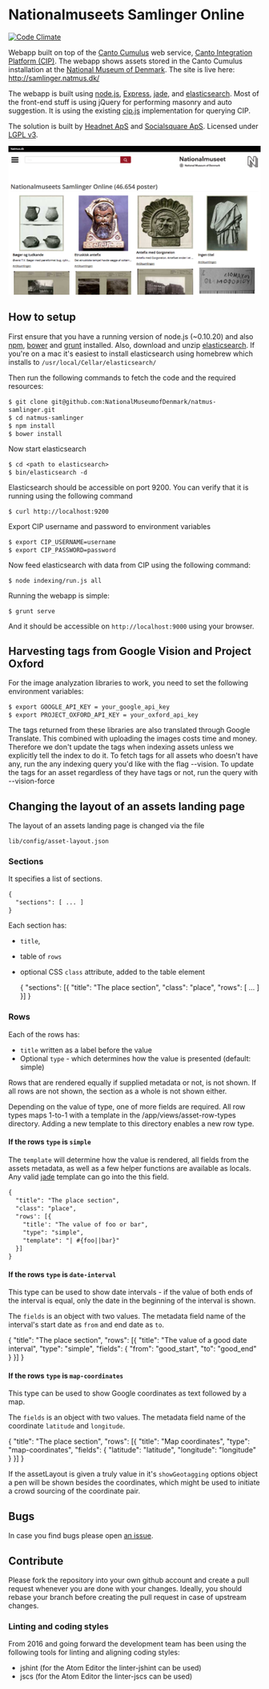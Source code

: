 # Nationalmuseets Samlinger Online

[![Code Climate](https://codeclimate.com/github/NationalMuseumofDenmark/natmus-samlinger/badges/gpa.svg)](https://codeclimate.com/github/NationalMuseumofDenmark/natmus-samlinger)

Webapp built on top of the [Canto Cumulus](http://www.canto.com/) web service,
[Canto Integration Platform (CIP)](http://cumulus.natmus.dk/CIP/doc/index.html).
The webapp shows assets stored in the Canto Cumulus installation at the
[National Museum of Denmark](http://natmus.dk). The site is live here: http://samlinger.natmus.dk/

The webapp is built using [node.js](http://nodejs.org/), [Express](http://expressjs.com/),
[jade](http://jade-lang.com/), and [elasticsearch](http://www.elasticsearch.org/). Most of the front-end
stuff is using jQuery for performing masonry and auto suggestion. It is using the existing
[cip.js](https://github.com/NationalMuseumofDenmark/cip.js) implementation for querying CIP.

The solution is built by [Headnet ApS](http://www.headnet.dk) and [Socialsquare ApS](http://socialsquare.dk). Licensed under
[LGPL v3](https://www.gnu.org/licenses/lgpl.html).

![Screenshot](misc/screenshot.png)

## How to setup

First ensure that you have a running version of node.js (~0.10.20) and also [npm](https://www.npmjs.org/),
[bower](http://bower.io/) and [grunt](http://gruntjs.com/) installed. Also, download and unzip
[elasticsearch](http://www.elasticsearch.org/).
If you're on a mac it's easiest to install elasticsearch using homebrew which installs to `/usr/local/Cellar/elasticsearch/`

Then run the following commands to fetch the code and the required resources:

    $ git clone git@github.com:NationalMuseumofDenmark/natmus-samlinger.git
    $ cd natmus-samlinger
    $ npm install
    $ bower install

Now start elasticsearch

    $ cd <path to elasticsearch>
    $ bin/elasticsearch -d

Elasticsearch should be accessible on port 9200. You can verify that it is running using the following
command

    $ curl http://localhost:9200

Export CIP username and password to environment variables

    $ export CIP_USERNAME=username
    $ export CIP_PASSWORD=password

Now feed elasticsearch with data from CIP using the following command:

    $ node indexing/run.js all

Running the webapp is simple:

    $ grunt serve

And it should be accessible on ``http://localhost:9000`` using your browser.

## Harvesting tags from Google Vision and Project Oxford
For the image analyzation libraries to work, you need to set the following environment variables:

    $ export GOOGLE_API_KEY = your_google_api_key
    $ export PROJECT_OXFORD_API_KEY = your_oxford_api_key

The tags returned from these libraries are also translated through Google Translate. This combined with uploading the images
costs time and money. Therefore we don't update the tags when indexing assets unless we explicitly tell the index to do it.
To fetch tags for all assets who doesn't have any, run the any indexing query you'd like with the flag --vision.
To update the tags for an asset regardless of they have tags or not, run the query with --vision-force

## Changing the layout of an assets landing page

The layout of an assets landing page is changed via the file

    lib/config/asset-layout.json

### Sections

It specifies a list of sections.

    {
      "sections": [ ... ]
    }

Each section has:
- `title`,
- table of `rows`
- optional CSS `class` attribute, added to the table element

    {
      "sections": [{
        "title": "The place section",
        "class": "place",
        "rows": [ ... ]
      }]
    }

### Rows

Each of the rows has:
- `title` written as a label before the value
- Optional `type` - which determines how the value is presented (default: simple)

Rows that are rendered equally if supplied metadata or not, is not shown.
If all rows are not shown, the section as a whole is not shown either.

Depending on the value of type, one of more fields are required. All row types maps 1-to-1 with a template in the /app/views/asset-row-types directory.
Adding a new template to this directory enables a new row type.

#### If the rows `type` is `simple`

The `template` will determine how the value is rendered, all fields from the assets metadata, as well as a few helper functions are available as locals.
Any valid [jade](http://jade-lang.com/) template can go into the this field.

    {
      "title": "The place section",
      "class": "place",
      "rows': [{
        "title': "The value of foo or bar",
        "type": "simple",
        "template": "| #{foo||bar}"
      }]
    }

#### If the rows `type` is `date-interval`

This type can be used to show date intervals - if the value of both ends of the interval is equal, only the date in the beginning of the interval is shown.

The `fields` is an object with two values. The metadata field name of the interval's start date as `from` and end date as `to`.

  {
    "title": "The place section",
    "rows": [{
      "title": "The value of a good date interval",
      "type": "simple",
      "fields": {
        "from": "good_start",
        "to": "good_end"
      }
    }]
  }

#### If the rows `type` is `map-coordinates`

This type can be used to show Google coordinates as text followed by a map.

The `fields` is an object with two values. The metadata field name of the coordinate `latitude` and `longitude`.

  {
    "title": "The place section",
    "rows": [{
      "title": "Map coordinates",
      "type": "map-coordinates",
      "fields": {
        "latitude": "latitude",
        "longitude": "longitude"
      }
    }]
  }

If the assetLayout is given a truly value in it's `showGeotagging` options object a pen will be shown besides the coordinates, which might be used to initiate a crowd sourcing of the coordinate pair.


## Bugs

In case you find bugs please open [an issue](https://github.com/NationalMuseumofDenmark/natmus-samlinger/issues).

## Contribute

Please fork the repository into your own github account and create a pull request whenever you are done with
your changes. Ideally, you should rebase your branch before creating the pull request in case of upstream changes.

### Linting and coding styles

From 2016 and going forward the development team has been using the following
tools for linting and aligning coding styles:

* jshint (for the Atom Editor the linter-jshint can be used)
* jscs (for the Atom Editor the linter-jscs can be used)
